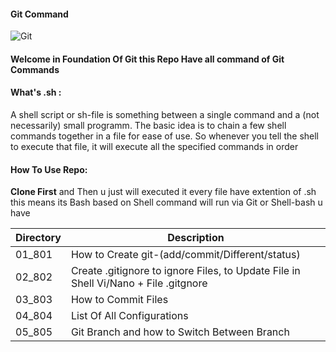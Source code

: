#### Git Command
![Git](https://1v5ymx3zt3y73fq5gy23rtnc-wpengine.netdna-ssl.com/wp-content/uploads/2021/07/GitBashLogo.jpg)

#### Welcome in  Foundation Of Git this Repo Have all command of Git Commands

#### What's .sh :
A shell script or sh-file is something between a single command and a (not necessarily) small programm. The basic idea is to chain a few shell commands together in a file for ease of use. So whenever you tell the shell to execute that file, it will execute all the specified commands in order
#### How To Use Repo:
**Clone First** and Then u just will executed it every file have extention of .sh this means its Bash based on Shell command will run via Git or Shell-bash u have

| Directory | Description |
|    -      |    -        |
|  01_801   | How to Create git-(add/commit/Different/status) |
|  02_802   | Create .gitignore to ignore Files, to Update File in Shell Vi/Nano + File .gitgnore|
|  03_803   | How to Commit Files |
|  04_804   | List Of All Configurations|
|  05_805   | Git Branch and how to Switch Between Branch| 
